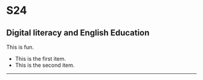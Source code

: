 # S24

## Digital literacy and English Education

This is fun.

+ This is the first item.
+ This is the second item.


---
